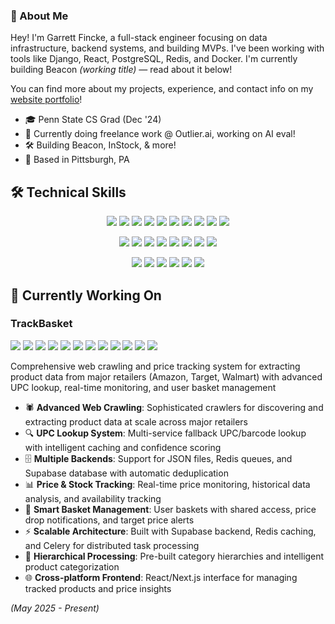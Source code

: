 ### 👋 About Me

Hey! I'm Garrett Fincke, a full-stack engineer focusing on data infrastructure, backend systems, and building MVPs. I've been working with tools like Django, React, PostgreSQL, Redis, and Docker. I'm currently building Beacon *(working title)* — read about it below!

You can find more about my projects, experience, and contact info on my [website portfolio](https://fincke.dev)!

- 🎓 Penn State CS Grad (Dec '24)
- 🧠 Currently doing freelance work @ Outlier.ai, working on AI eval! 
- 🛠️ Building Beacon, InStock, & more! 
- 📍 Based in Pittsburgh, PA 

## 🛠️ Technical Skills

<p align="center">
  <img src="https://img.shields.io/badge/Python-3776AB?style=for-the-badge&logo=python&logoColor=white" />
  <img src="https://img.shields.io/badge/Django-092E20?style=for-the-badge&logo=django&logoColor=white" />
  <img src="https://img.shields.io/badge/JavaScript-F7DF1E?style=for-the-badge&logo=javascript&logoColor=black" />
  <img src="https://img.shields.io/badge/TypeScript-3178C6?style=for-the-badge&logo=typescript&logoColor=white" />
  <img src="https://img.shields.io/badge/React-20232A?style=for-the-badge&logo=react&logoColor=61DAFB" />
  <img src="https://img.shields.io/badge/Next.js-000000?style=for-the-badge&logo=nextdotjs&logoColor=white" />
  <img src="https://img.shields.io/badge/Node.js-339933?style=for-the-badge&logo=nodedotjs&logoColor=white" />
  <img src="https://img.shields.io/badge/Swift-FA7343?style=for-the-badge&logo=swift&logoColor=white" />
  <img src="https://img.shields.io/badge/SwiftUI-0D96F6?style=for-the-badge&logo=swift&logoColor=white" />
  <img src="https://img.shields.io/badge/UIKit-2396F3?style=for-the-badge&logo=swift&logoColor=white" />
</p>

<p align="center">
  <img src="https://img.shields.io/badge/PostgreSQL-316192?style=for-the-badge&logo=postgresql&logoColor=white" />
  <img src="https://img.shields.io/badge/Redis-DC382D?style=for-the-badge&logo=redis&logoColor=white" />
  <img src="https://img.shields.io/badge/Docker-2496ED?style=for-the-badge&logo=docker&logoColor=white" />
  <img src="https://img.shields.io/badge/Selenium-43B02A?style=for-the-badge&logo=Selenium&logoColor=white" />
  <a href="#"><img src="https://custom-icon-badges.demolab.com/badge/Playwright-2EAD33?style=for-the-badge&logo=playwright&logoColor=fff" /></a>
  <img src="https://img.shields.io/badge/pandas-150458?style=for-the-badge&logo=pandas&logoColor=white" />
  <img src="https://img.shields.io/badge/NumPy-013243?style=for-the-badge&logo=numpy&logoColor=white" />
  <img src="https://img.shields.io/badge/scikit--learn-F7931E?style=for-the-badge&logo=scikit-learn&logoColor=white" />
</p>

<p align="center">
  <img src="https://img.shields.io/badge/PyTorch-EE4C2C?style=for-the-badge&logo=pytorch&logoColor=white" />
  <img src="https://img.shields.io/badge/TensorFlow-FF6F00?style=for-the-badge&logo=tensorflow&logoColor=white" />
  <img src="https://img.shields.io/badge/Firebase-FFCA28?style=for-the-badge&logo=firebase&logoColor=black" />
  <img src="https://img.shields.io/badge/Git-F05032?style=for-the-badge&logo=git&logoColor=white" />
  <img src="https://img.shields.io/badge/REST_API-009688?style=for-the-badge&logo=fastapi&logoColor=white" />
  <img src="https://img.shields.io/badge/Celery-37814A?style=for-the-badge&logo=celery&logoColor=white" />
</p>

## 🚀 Currently Working On


### TrackBasket
<img src="https://img.shields.io/badge/Python-3776AB?style=flat-square&logo=python&logoColor=white" /> <img src="https://img.shields.io/badge/Django-092E20?style=flat-square&logo=django&logoColor=white" /> <img src="https://img.shields.io/badge/PostgreSQL-316192?style=flat-square&logo=postgresql&logoColor=white" /> <img src="https://img.shields.io/badge/React-20232A?style=flat-square&logo=react&logoColor=61DAFB" /> <img src="https://img.shields.io/badge/Next.js-000000?style=flat-square&logo=nextdotjs&logoColor=white" /> <img src="https://img.shields.io/badge/TypeScript-3178C6?style=flat-square&logo=typescript&logoColor=white" /> <img src="https://img.shields.io/badge/Redis-DC382D?style=flat-square&logo=redis&logoColor=white" /> <img src="https://img.shields.io/badge/Celery-37814A?style=flat-square&logo=celery&logoColor=white" /> <img src="https://img.shields.io/badge/Selenium-43B02A?style=flat-square&logo=Selenium&logoColor=white" /> <a href="#"><img src="https://custom-icon-badges.demolab.com/badge/Playwright-2EAD33?style=flat-square&logo=playwright&logoColor=fff" /></a> <img src="https://img.shields.io/badge/Docker-2496ED?style=flat-square&logo=docker&logoColor=white" /> <img src="https://img.shields.io/badge/Supabase-3ECF8E?style=flat-square&logo=supabase&logoColor=white" />

Comprehensive web crawling and price tracking system for extracting product data from major retailers (Amazon, Target, Walmart) with advanced UPC lookup, real-time monitoring, and user basket management

- 🕷️ **Advanced Web Crawling**: Sophisticated crawlers for discovering and extracting product data at scale across major retailers
- 🔍 **UPC Lookup System**: Multi-service fallback UPC/barcode lookup with intelligent caching and confidence scoring
- 🗄️ **Multiple Backends**: Support for JSON files, Redis queues, and Supabase database with automatic deduplication
- 📊 **Price & Stock Tracking**: Real-time price monitoring, historical data analysis, and availability tracking
- 🛒 **Smart Basket Management**: User baskets with shared access, price drop notifications, and target price alerts
- ⚡ **Scalable Architecture**: Built with Supabase backend, Redis caching, and Celery for distributed task processing
- 🎯 **Hierarchical Processing**: Pre-built category hierarchies and intelligent product categorization
- 🌐 **Cross-platform Frontend**: React/Next.js interface for managing tracked products and price insights

*(May 2025 - Present)*
